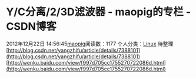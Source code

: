# Y/C分离/2/3D滤波器 - maopig的专栏 - CSDN博客
2012年12月22日 14:56:45[maopig](https://me.csdn.net/maopig)阅读数：1177
个人分类：[Linux](https://blog.csdn.net/maopig/article/category/850267)
待整理[http://blog.csdn.net/yangzhifu/article/details/7388101](http://blog.csdn.net/yangzhifu/article/details/7388101)
[http://wenku.baidu.com/view/f997d705cc1755270722086d.html](http://wenku.baidu.com/view/f997d705cc1755270722086d.html)
